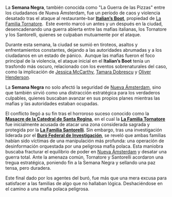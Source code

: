 La **Semana Negra**, también conocida como "La Guerra de las Pizzas" entre los ciudadanos de Nueva Ámsterdam, fue un período de caos y violencia desatado tras el ataque al restaurante-bar **[Italian’s Boot](Italian’s%20Boot.md)**, propiedad de [La Familia Tornatore](La%20Familia%20Tornatore.md). ​ Este evento marcó un antes y un después en la ciudad, desencadenando una guerra abierta entre las mafias italianas, los Tornatore y los Santorelli, quienes se culpaban mutuamente por el ataque. ​

Durante esta semana, la ciudad se sumió en tiroteos, asaltos y enfrentamientos constantes, dejando a las autoridades abrumadas y a los ciudadanos en un estado de pánico. ​ Aunque las mafias fueron el foco principal de la violencia, el ataque inicial en el **Italian’s Boot** tenía un trasfondo más oscuro, relacionado con los eventos sobrenaturales del caso, como la implicación de [Jessica McCarthy](Jessica%20McCarthy.md), [Tamara Dobrescu](Tamara%20Dobrescu.md) y [Oliver Henderson](Oliver%20Henderson.md). 

La **Semana Negra** no solo afectó la seguridad de [Nueva Ámsterdam](Nueva%20Ámsterdam.md), sino que también sirvió como una distracción estratégica para los verdaderos culpables, quienes buscaban avanzar en sus propios planes mientras las mafias y las autoridades estaban ocupadas. ​

El conflicto llegó a su fin tras el horroroso suceso conocido como la **[Masacre de la Catedral de Santa Regina](Masacre%20de%20la%20Catedral%20de%20Santa%20Regina.md)**, en el cual la **[La Familia Tornatore](La%20Familia%20Tornatore.md)** fue inicialmente acusada de atacar una zona considerada sagrada y protegida por la **[La Familia Santorelli](La%20Familia%20Santorelli.md)**. Sin embargo, tras una investigación liderada por el **[Buró Federal de Investigación](Buró%20Federal%20de%20Investigación.md)**, se reveló que ambas familias habían sido víctimas de una manipulación más profunda: una operación de desinformación orquestada por una peligrosa mafia polaca. Esta maniobra buscaba fracturar el equilibrio de poder en [Nueva Ámsterdam](Nueva%20Ámsterdam.md) y desatar una guerra total. Ante la amenaza común, Tornatore y Santorelli acordaron una tregua estratégica, poniendo fin a la Semana Negra y sellando una paz tensa, pero duradera.

Este final dado por los agentes del buró, fue más que una mera excusa para satisfacer a las familias de algo que no hallaban lógica. Deshaciéndose en el camino a una mafia polaca peligrosa.